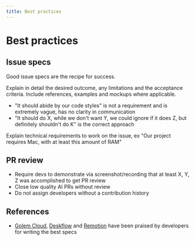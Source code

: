 ```yaml
---
title: Best practices
---
```


# Best practices

## Issue specs

Good issue specs are the recipe for success.

Explain in detail the desired outcome, any limitations and the acceptance criteria. Include references, examples and mockups where applicable.

- "It should abide by our code styles" is not a requirement and is extremely vague, has no clarity in communication
- "It should do X, while we don't want Y, we could ignore if it does Z, but definitely shouldn't do K" is the correct approach

Explain technical requirements to work on the issue, ex "Our project requires Mac, with at least this amount of RAM"

## PR review

- Require devs to demonstrate via screenshot/recording that at least X, Y, Z was accomplished to get PR review
- Close low quality AI PRs without review
- Do not assign developers without a contribution history

## References

- [Golem Cloud](https://algora.io/golemcloud/home), [Deskflow](https://algora.io/deskflow/home) and [Remotion](https://algora.io/remotion/home) have been praised by developers for writing the best specs
